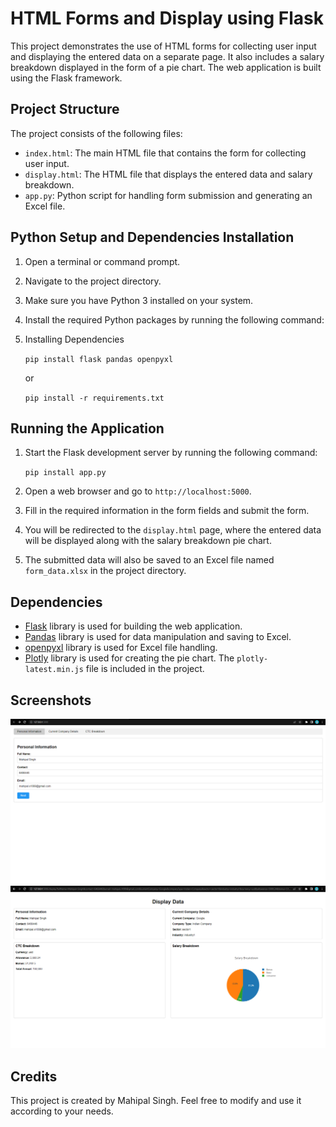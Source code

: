 # HTML Forms and Display using Flask

This project demonstrates the use of HTML forms for collecting user input and displaying the entered data on a separate page. It also includes a salary breakdown displayed in the form of a pie chart. The web application is built using the Flask framework.

## Project Structure

The project consists of the following files:

- `index.html`: The main HTML file that contains the form for collecting user input.
- `display.html`: The HTML file that displays the entered data and salary breakdown.
- `app.py`: Python script for handling form submission and generating an Excel file.

## Python Setup and Dependencies Installation
1. Open a terminal or command prompt.
2. Navigate to the project directory.
3. Make sure you have Python 3 installed on your system.
4. Install the required Python packages by running the following command:
5. Installing Dependencies
 
    ```pip install flask pandas openpyxl ```

    or 
    
    ```pip install -r requirements.txt ```

## Running the Application

1. Start the Flask development server by running the following command:
    
    ```pip install app.py ```
2. Open a web browser and go to `http://localhost:5000`.
3. Fill in the required information in the form fields and submit the form.
4. You will be redirected to the `display.html` page, where the entered data will be displayed along with the salary breakdown pie chart.
5. The submitted data will also be saved to an Excel file named `form_data.xlsx` in the project directory.

## Dependencies

- [Flask](https://flask.palletsprojects.com/) library is used for building the web application.
- [Pandas](https://pandas.pydata.org/) library is used for data manipulation and saving to Excel.
- [openpyxl](https://openpyxl.readthedocs.io/) library is used for Excel file handling.
- [Plotly](https://plotly.com/javascript/) library is used for creating the pie chart. The `plotly-latest.min.js` file is included in the project.

## Screenshots
![Alt text](image-1.png)
![Alt text](image.png)


## Credits

This project is created by Mahipal Singh. Feel free to modify and use it according to your needs.